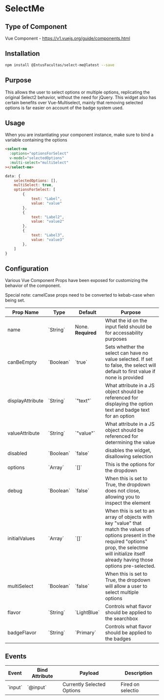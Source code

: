 # SelectMe

## Type of Component

Vue Component - https://v1.vuejs.org/guide/components.html

## Installation

```bash
npm install @IntusFacultas/select-me@latest --save
```

## Purpose

This allows the user to select options or multiple options, replicating the original Select2 behavior, without the need for jQuery. This widget also has certain benefits over Vue-Multiselect, mainly that removing selected options is far easier on account of the badge system used.

## Usage

When you are instantiating your component instance, make sure to bind a variable containing the options

```html
<select-me
  :options="optionsForSelect"
  v-model="selectedOptions"
  :multi-select="multiSelect"
></select-me>
```

```javascript
data: {
    selectedOptions: [],
    multiSelect: true,
    optionsForSelect: [
        {
            text: "Label",
            value: "value"
        },
        {
            text: "Label2",
            value: "value2"
        },
        {
            text: "Label3",
            value: "value3"
        },
    ]
}
```

## Configuration

Various Vue Component Props have been exposed for customizing the behavior of the component.

Special note: camelCase props need to be converted to kebab-case when being set.

<table>
    <thead>
        <tr>
            <th>Prop Name</th>
            <th>Type</th>
            <th>Default</th>
            <th>Purpose</th>
        </tr>
    </thead>
    <tbody>
        <tr>
            <td>name</td>
            <td>`String`</td>
            <td>None. <b>Required</b></td>
            <td>What the id on the input field should be for accessability purposes</td>
        </tr>
        <tr>
            <td>canBeEmpty</td>
            <td>`Boolean`</td>
            <td>`true`</td>
            <td>Sets whether the select can have no value selected. If set to false, the select will default to first value if none is provided</td>
        </tr>
        <tr>
            <td>displayAttribute</td>
            <td>`String`</td>
            <td>`"text"`</td>
            <td>What attribute in a JS object should be referenced for displaying the option text and badge text for an option</td>
        </tr>
        <tr>
            <td>valueAttribute</td>
            <td>`String`</td>
            <td>`"value"`</td>
            <td>What attribute in a JS object should be referenced for determining the value</td>
        </tr>
        <tr>
            <td>disabled</td>
            <td>`Boolean`</td>
            <td>`false`</td>
            <td>disables the widget, disallowing selection</td>
        </tr>
        <tr>
            <td>options</td>
            <td>`Array`</td>
            <td>`[]`</td>
            <td>This is the options for the dropdown</td>
        </tr>
        <tr>
            <td>debug</td>
            <td>`Boolean`</td>
            <td>`false`</td>
            <td>When this is set to True, the dropdown does not close, allowing you to inspect the element</td>
        </tr>
        <tr>
            <td>initialValues</td>
            <td>`Array`</td>
            <td>`[]`</td>
            <td>When this is set to an array of objects with key "value" that match the values of options present in the required "options" prop, the selectme will initialize itself already having those options pre-selected.</td>
        </tr>
        <tr>
            <td>multiSelect</td>
            <td>`Boolean`</td>
            <td>`false`</td>
            <td>When this is set to True, the dropdown will allow a user to select multiple options</td>
        </tr>
        <tr>
            <td>flavor</td>
            <td>`String`</td>
            <td>`LightBlue`</td>
            <td>Controls what flavor should be applied to the searchbox</td>
        </tr>
        <tr>
            <td>badgeFlavor</td>
            <td>`String`</td>
            <td>`Primary`</td>
            <td>Controls what flavor should be applied to the badges</td>
        </tr>
    </tbody>
</table>

## Events

<table>
    <thead>
        <tr>
            <th>Event</th>
            <th>Bind Attribute</th>
            <th>Payload</th>
            <th>Description</th>
        </tr>
    </thead>
    <tbody>
        <tr>
            <td>`input`</td>
            <td>`@input`</td>
            <td>Currently Selected Options</td>
            <td>Fired on selectio</td>
        </tr>
    </tbody>
</table>
